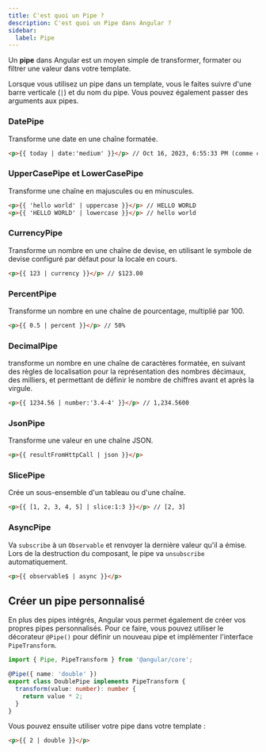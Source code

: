 ```yaml
---
title: C'est quoi un Pipe ?
description: C'est quoi un Pipe dans Angular ?
sidebar:
  label: Pipe
---
```


Un **pipe** dans Angular est un moyen simple de transformer, formater ou filtrer une valeur dans votre template.

Lorsque vous utilisez un pipe dans un template, vous le faites suivre d'une barre verticale (`|`) et du nom du pipe. Vous pouvez également passer des arguments aux pipes.

### DatePipe
Transforme une date en une chaîne formatée.

```html
<p>{{ today | date:'medium' }}</p> // Oct 16, 2023, 6:55:33 PM (comme ça vous savez quand est-ce que j'ai écrit cette doc!) 
```

### UpperCasePipe et LowerCasePipe
Transforme une chaîne en majuscules ou en minuscules.

```html
<p>{{ 'hello world' | uppercase }}</p> // HELLO WORLD
<p>{{ 'HELLO WORLD' | lowercase }}</p> // hello world
```


### CurrencyPipe

Transforme un nombre en une chaîne de devise, en utilisant le symbole de devise configuré par défaut pour la locale en cours.

```html
<p>{{ 123 | currency }}</p> // $123.00
```

### PercentPipe

Transforme un nombre en une chaîne de pourcentage, multiplié par 100.

```html
<p>{{ 0.5 | percent }}</p> // 50%
```

### DecimalPipe

transforme un nombre en une chaîne de caractères formatée, en suivant des règles de localisation pour la représentation des nombres décimaux, des milliers, et permettant de définir le nombre de chiffres avant et après la virgule.

```html
<p>{{ 1234.56 | number:'3.4-4' }}</p> // 1,234.5600
```

### JsonPipe

Transforme une valeur en une chaîne JSON.

```html
<p>{{ resultFromHttpCall | json }}</p>
```

### SlicePipe

Crée un sous-ensemble d'un tableau ou d'une chaîne.

```html
<p>{{ [1, 2, 3, 4, 5] | slice:1:3 }}</p> // [2, 3]
```

### AsyncPipe

Va `subscribe` à un `Observable` et renvoyer la dernière valeur qu'il a émise. Lors de la destruction du composant, le pipe va `unsubscribe` automatiquement.

```html
<p>{{ observable$ | async }}</p>
```

## Créer un pipe personnalisé

En plus des pipes intégrés, Angular vous permet également de créer vos propres pipes personnalisés. Pour ce faire, vous pouvez utiliser le décorateur `@Pipe()` pour définir un nouveau pipe et implémenter l'interface `PipeTransform`.

```typescript
import { Pipe, PipeTransform } from '@angular/core';

@Pipe({ name: 'double' })
export class DoublePipe implements PipeTransform {
  transform(value: number): number {
    return value * 2;
  }
}
```

Vous pouvez ensuite utiliser votre pipe dans votre template :

```html
<p>{{ 2 | double }}</p>
```


